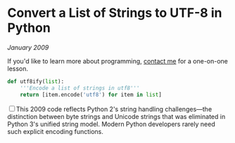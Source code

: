# Convert a List of Strings to UTF-8 in Python
*January 2009*





  If you'd like to learn more about programming, [contact me](/contact) for a one\-on\-one lesson.

```python
def utf8ify(list):
    '''Encode a list of strings in utf8'''
    return [item.encode('utf8') for item in list]
```

<label for="sn-python-utf8" class="margin-toggle sidenote-number"></label><input type="checkbox" id="sn-python-utf8" class="margin-toggle"/><span class="sidenote">This 2009 code reflects Python 2's string handling challenges—the distinction between byte strings and Unicode strings that was eliminated in Python 3's unified string model. Modern Python developers rarely need such explicit encoding functions.</span>

  
